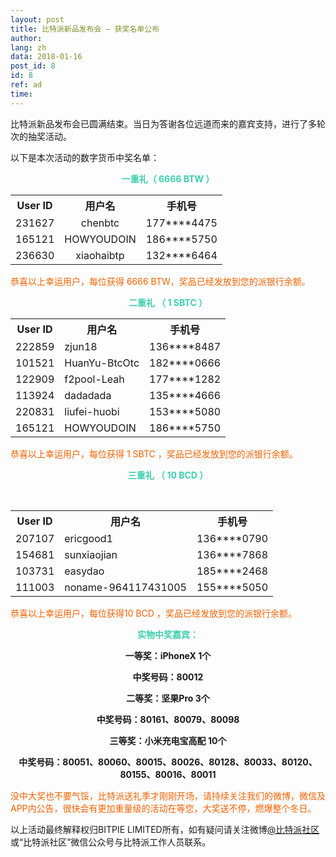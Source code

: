 ```yaml
---
layout: post
title: 比特派新品发布会 — 获奖名单公布
author: 
lang: zh
data: 2018-01-16
post_id: 8
id: 8
ref: ad
time: 
---
```


比特派新品发布会已圆满结束。当日为答谢各位远道而来的嘉宾支持，进行了多轮次的抽奖活动。

以下是本次活动的数字货币中奖名单：




<p style="text-align:center;color:#3ECFAF"><strong>一重礼（ 6666 BTW ）</strong></p>

<table class="table" border="0" cellspacing="0" cellpadding="0" style="text-align:center">

<tr><th>User ID</th><th>用户名</th><th>手机号</th></tr>
<tr><td>231627 </td><td>chenbtc</td> <td>177****4475</td></tr> 
<tr><td>165121 </td><td>HOWYOUDOIN</td> <td>186****5750</td></tr> 
<tr><td>236630 </td><td>xiaohaibtp</td> <td>132****6464</td></tr> 

</table>






<p style="color:#F46100">恭喜以上幸运用户，每位获得 6666 BTW，奖品已经发放到您的派银行余额。</p>

<p style="text-align:center;color:#3ECFAF"><strong>二重礼 （ 1 SBTC ）</strong></p>

<table class="table" border="0" cellspacing="0" cellpadding="0">
<tr><th>User ID</th><th>用户名</th><th>手机号</th></tr>
<tr><td>222859</td><td>zjun18</td> <td>136****8487</td></tr> 
<tr><td>101521</td><td>HuanYu-BtcOtc</td><td>182****0666</td></tr>
<tr><td>122909</td><td>f2pool-Leah</td><td>177****1282</td></tr>
<tr><td>113924</td><td>dadadada</td><td>135****4666</td></tr>
<tr><td>220831</td><td>liufei-huobi</td><td>153****5080</td></tr>
<tr><td>165121</td><td>HOWYOUDOIN</td><td>186****5750</td></tr>
</table>

<p style="color:#F46100">恭喜以上幸运用户，每位获得 1 SBTC ，奖品已经发放到您的派银行余额。
</p>
                              


<p style="text-align:center;color:#3ECFAF"><strong>三重礼 （ 10 BCD ）</strong></p>
<table class="table" border="0" cellspacing="0" cellpadding="0">

<tr><th>User ID</th><th>用户名</th><th>手机号</th></tr>
<tr><td>207107</td><td>ericgood1</td><td>136****0790</td></tr>
<tr><td>154681</td><td>sunxiaojian</td><td>136****7868</td></tr>
<tr><td>103731</td><td>easydao</td><td>185****2468</td></tr> 
<tr><td>111003</td><td>noname-964117431005</td><td>155****5050</td></tr>

</table>



<p style="color:#F46100">恭喜以上幸运用户，每位获得10 BCD ，奖品已经发放到您的派银行余额。</p>

<p style="text-align:center;color:#3ECFAF"><strong>实物中奖嘉宾：</strong></p>

<p style="text-align:center;"><strong>一等奖：iPhoneX 1个</strong></p>

<p style="text-align:center;"><strong>中奖号码：80012</strong></p>

<p style="text-align:center;"><strong>二等奖：坚果Pro 3个 </strong></p>

<p style="text-align:center;"><strong>中奖号码：80161、80079、80098</strong></p>

<p style="text-align:center;"><strong>三等奖：小米充电宝高配 10个</strong></p>

<p style="text-align:center;"><strong>中奖号码：80051、80060、80015、80026、80128、80033、80120、80155、80016、80011</strong></p>

<p style="color:#F46100">没中大奖也不要气馁，比特派送礼季才刚刚开场，请持续关注我们的微博，微信及APP内公告，很快会有更加重量级的活动在等您，大奖送不停，燃爆整个冬日。</p>

以上活动最终解释权归BITPIE LIMITED所有，如有疑问请关注微博<a href="https://weibo.com/bitpiewallet" target="_blank">@比特派社区</a>或“比特派社区”微信公众号与比特派工作人员联系。


